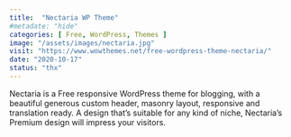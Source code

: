 ```yaml
---
title:  "Nectaria WP Theme"
#metadate: "hide"
categories: [ Free, WordPress, Themes ]
image: "/assets/images/nectaria.jpg"
visit: "https://www.wowthemes.net/free-wordpress-theme-nectaria/"
date: "2020-10-17"
status: "thx"
---
```

Nectaria is a Free responsive WordPress theme for blogging, with a beautiful generous custom header, masonry layout, responsive and translation ready. A design that’s suitable for any kind of niche, Nectaria’s Premium design will impress your visitors.
